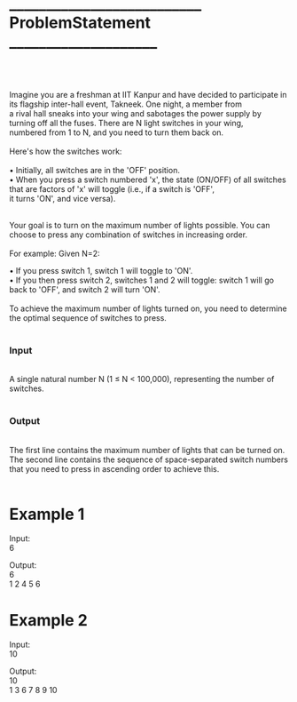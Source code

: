 <h1>__________________________  ProblemStatement   ____________________</h1>
<br>
<br>
<br>
Imagine you are a freshman at IIT Kanpur and have decided to participate in its flagship inter-hall event, Takneek. One night, a member from<br>
a rival hall sneaks into your wing and sabotages the power supply by turning off all the fuses. There are N light switches in your wing, <br>
numbered from 1 to N, and you need to turn them back on.
<br><br>
Here's how the switches work:<br>
<br>
&#x2022;  Initially, all switches are in the 'OFF' position.<br>
&#x2022;  When you press a switch numbered 'x', the state (ON/OFF) of all switches that are factors of 'x' will toggle (i.e., if a switch is 'OFF', <br>
it turns 'ON', and vice versa).<br><br>

Your goal is to turn on the maximum number of lights possible. You can choose to press any combination of switches in increasing order. <br><br>
For example: Given N=2:<br>

&#x2022; If you press switch 1, switch 1 will toggle to 'ON'.<br>
&#x2022; If you then press switch 2, switches 1 and 2 will toggle: switch 1 will go back to 'OFF', and switch 2 will turn 'ON'.<br><br>
To achieve the maximum number of lights turned on, you need to determine the optimal sequence of switches to press.
<br><br>
<h3>Input</h3><br>
A single natural number N (1 ≤ N < 100,000), representing the number of switches.<br><br>
<h3>Output</h3><br>
The first line contains the maximum number of lights that can be turned on.<br>
The second line contains the sequence of space-separated switch numbers that you need to press in ascending order to achieve this.<br><br>

<h1>Example 1</h1>
Input:<br>
6

Output:<br>
6<br>
1 2 4 5 6

<h1>Example 2</h1>
Input:<br>
10

Output:<br>
10<br>
1 3 6 7 8 9 10
